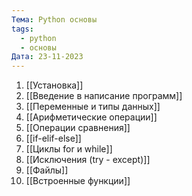```yaml
---
Тема: Python основы
tags:
  - python
  - основы
Дата: 23-11-2023
---
```

1. [[Установка]] 
2. [[Введение в написание программ]] 
3. [[Переменные и типы данных]] 
4. [[Арифметические операции]]
5. [[Операции сравнения]]
11. [[if-elif-else]]
12. [[Циклы for и while]]
13. [[Исключения (try - except)]]
14. [[Файлы]]
15. [[Встроенные функции]]